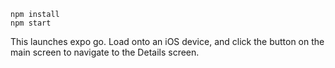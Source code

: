 ```
npm install
npm start
```

This launches expo go. Load onto an iOS device, and click the button on the main screen to navigate to the Details screen.
